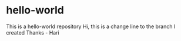 # hello-world
This is a hello-world repository
Hi, this is a change line to the branch I created
Thanks - Hari
